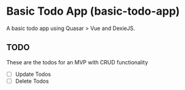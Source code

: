 # Basic Todo App (basic-todo-app)

A basic todo app using Quasar > Vue and DexieJS.

## TODO

These are the todos for an MVP with CRUD functionality

- [ ] Update Todos
- [ ] Delete Todos
